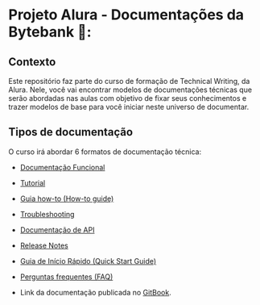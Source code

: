 # Projeto Alura - Documentações da Bytebank 🏦:

## Contexto
Este repositório faz parte do curso de formação de Technical Writing, da Alura. Nele, você vai encontrar modelos de documentações técnicas que serão abordadas nas aulas com objetivo de fixar seus conhecimentos e trazer modelos de base para você iniciar neste universo de documentar.

## Tipos de documentação
O curso irá abordar 6 formatos de documentação técnica:

- [Documentação Funcional](https://github.com/anapaulalange/projeto-alura/blob/main/documenta%C3%A7%C3%A3o-funcional.md)
- [Tutorial](https://github.com/anapaulalange/projeto-alura/blob/main/tutorial.md)
- [Guia how-to (How-to guide)](https://github.com/anapaulalange/projeto-alura/blob/main/guia%20how-to.md)
- [Troubleshooting](https://github.com/anapaulalange/projeto-alura/blob/main/troubleshooting.md)
- [Documentação de API](https://github.com/anapaulalange/projeto-alura/blob/main/documentacao-api.md)
- [Release Notes](https://github.com/anapaulalange/projeto-alura/blob/main/release-notes.md)
- [Guia de Início Rápido (Quick Start Guide)](https://github.com/anapaulalange/projeto-alura/blob/main/guia-inicio-rapido.md)
- [Perguntas frequentes (FAQ)](https://github.com/anapaulalange/projeto-alura/blob/main/perguntas-frequentes-faq.md)

- Link da documentação publicada no [GitBook](https://langes-organization.gitbook.io/bytebank/).
